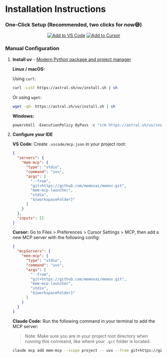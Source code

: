 # Installation Instructions

### One-Click Setup (Recommended, two clicks for now😅)

<div align="center">

[![Add to VS Code](https://img.shields.io/badge/Add%20to%20VS%20Code-007ACC?style=for-the-badge&logo=visual-studio-code&logoColor=white)](https://memov-vscode.vercel.app/)
[![Add to Cursor](https://img.shields.io/badge/Add%20to%20CURSOR-000000?style=for-the-badge&logo=visual-studio-code&logoColor=white)](https://memov-vscode.vercel.app/)

</div>


### Manual Configuration

1. **Install uv** - [Modern Python package and project manager](https://docs.astral.sh/uv/getting-started/installation/)

   **Linux / macOS:**

   Using `curl`:
   ```bash
   curl -LsSf https://astral.sh/uv/install.sh | sh
   ```

   Or using `wget`:
   ```bash
   wget -qO- https://astral.sh/uv/install.sh | sh
   ```

   **Windows:**
   ```powershell
   powershell -ExecutionPolicy ByPass -c "irm https://astral.sh/uv/install.ps1 | iex"
   ```

2. **Configure your IDE**

    **VS Code:** Create `.vscode/mcp.json` in your project root:
    ```json
    {
      "servers": {
        "mem-mcp": {
          "type": "stdio",
          "command": "uvx",
          "args": [
            "--from",
            "git+https://github.com/memovai/memov.git",
            "mem-mcp-launcher",
            "stdio",
            "${workspaceFolder}"
          ]
        }
      },
      "inputs": []
    }
    ```


    **Cursor:** Go to Files > Preferences > Cursor Settings > MCP, then add a new MCP server with the following config:
    ```json
    {
      "mcpServers": {
        "mem-mcp": {
          "type": "stdio",
          "command": "uvx",
          "args": [
            "--from",
            "git+https://github.com/memovai/memov.git",
            "mem-mcp-launcher",
            "stdio",
            "${workspaceFolder}"
          ]
        }
      }
    }
    ```


    **Claude Code:** Run the following command in your terminal to add the MCP server:
    > Note: Make sure you are in your project root directory when running this command, like where your `.git` folder is located.
    ```bash
    claude mcp add mem-mcp --scope project -- uvx --from git+https://github.com/memovai/memov.git mem-mcp-launcher stdio $(pwd)
    ```